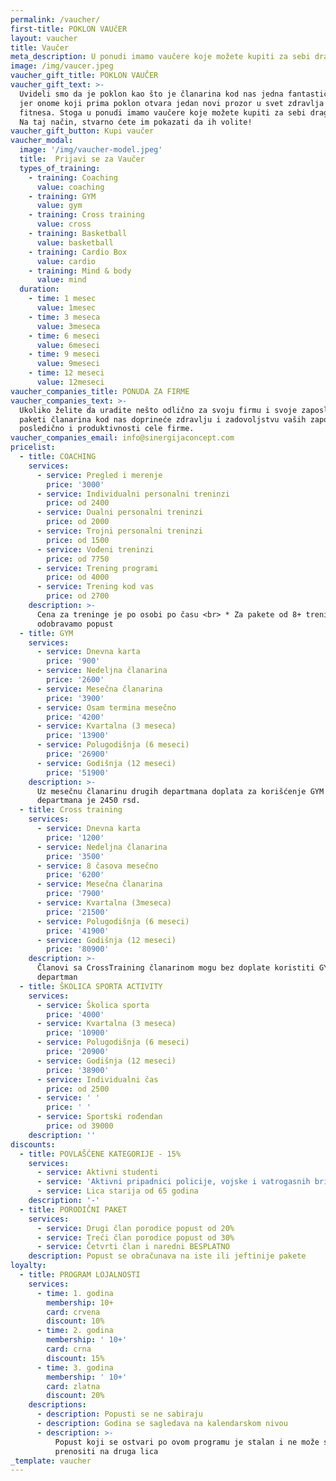 ```yaml
---
permalink: /vaucher/
first-title: POKLON VAUčER
layout: vaucher
title: Vaučer
meta_description: U ponudi imamo vaučere koje možete kupiti za sebi drage ljude.
image: /img/vaucer.jpeg
vaucher_gift_title: POKLON VAUČER
vaucher_gift_text: >-
  Uvideli smo da je poklon kao što je članarina kod nas jedna fantastična stvar
  jer onome koji prima poklon otvara jedan novi prozor u svet zdravlja i
  fitnesa. Stoga u ponudi imamo vaučere koje možete kupiti za sebi drage ljude.
  Na taj način, stvarno ćete im pokazati da ih volite!
vaucher_gift_button: Kupi vaučer
vaucher_modal:
  image: '/img/vaucher-model.jpeg'
  title:  Prijavi se za Vaučer
  types_of_training: 
    - training: Coaching
      value: coaching
    - training: GYM
      value: gym
    - training: Cross training
      value: cross
    - training: Basketball
      value: basketball
    - training: Cardio Box
      value: cardio
    - training: Mind & body
      value: mind
  duration: 
    - time: 1 mesec
      value: 1mesec
    - time: 3 meseca
      value: 3meseca
    - time: 6 meseci
      value: 6meseci
    - time: 9 meseci
      value: 9meseci
    - time: 12 meseci
      value: 12meseci
vaucher_companies_title: PONUDA ZA FIRME
vaucher_companies_text: >-
  Ukoliko želite da uradite nešto odlično za svoju firmu i svoje zaposlene,
  paketi članarina kod nas doprineće zdravlju i zadovoljstvu vaših zaposlenih, a
  posledično i produktivnosti cele firme.
vaucher_companies_email: info@sinergijaconcept.com
pricelist:
  - title: COACHING
    services:
      - service: Pregled i merenje
        price: '3000'
      - service: Individualni personalni treninzi
        price: od 2400
      - service: Dualni personalni treninzi
        price: od 2000
      - service: Trojni personalni treninzi
        price: od 1500
      - service: Vođeni treninzi
        price: od 7750
      - service: Trening programi
        price: od 4000
      - service: Trening kod vas
        price: od 2700
    description: >-
      Cena za treninge je po osobi po času <br> * Za pakete od 8+ treninga
      odobravamo popust
  - title: GYM
    services:
      - service: Dnevna karta
        price: '900'
      - service: Nedeljna članarina
        price: '2600'
      - service: Mesečna članarina
        price: '3900'
      - service: Osam termina mesečno
        price: '4200'
      - service: Kvartalna (3 meseca)
        price: '13900'
      - service: Polugodišnja (6 meseci)
        price: '26900'
      - service: Godišnja (12 meseci)
        price: '51900'
    description: >-
      Uz mesečnu članarinu drugih departmana doplata za korišćenje GYM
      departmana je 2450 rsd.
  - title: Cross training
    services:
      - service: Dnevna karta
        price: '1200'
      - service: Nedeljna članarina
        price: '3500'
      - service: 8 časova mesečno
        price: '6200'
      - service: Mesečna članarina
        price: '7900'
      - service: Kvartalna (3meseca)
        price: '21500'
      - service: Polugodišnja (6 meseci)
        price: '41900'
      - service: Godišnja (12 meseci)
        price: '80900'
    description: >-
      Članovi sa CrossTraining članarinom mogu bez doplate koristiti GYM
      departman
  - title: ŠKOLICA SPORTA ACTIVITY
    services:
      - service: Školica sporta
        price: '4000'
      - service: Kvartalna (3 meseca)
        price: '10900'
      - service: Polugodišnja (6 meseci)
        price: '20900'
      - service: Godišnja (12 meseci)
        price: '38900'
      - service: Individualni čas
        price: od 2500
      - service: ' '
        price: ' '
      - service: Sportski rođendan
        price: od 39000
    description: ''
discounts:
  - title: POVLAŠĆENE KATEGORIJE - 15%
    services:
      - service: Aktivni studenti
      - service: 'Aktivni pripadnici policije, vojske i vatrogasnih brigada'
      - service: Lica starija od 65 godina
    description: '-'
  - title: PORODIČNI PAKET
    services:
      - service: Drugi član porodice popust od 20%
      - service: Treći član porodice popust od 30%
      - service: Četvrti član i naredni BESPLATNO
    description: Popust se obračunava na iste ili jeftinije pakete
loyalty:
  - title: PROGRAM LOJALNOSTI
    services:
      - time: 1. godina
        membership: 10+
        card: crvena
        discount: 10%
      - time: 2. godina
        membership: ' 10+'
        card: crna
        discount: 15%
      - time: 3. godina
        membership: ' 10+'
        card: zlatna
        discount: 20%
    descriptions:
      - description: Popusti se ne sabiraju
      - description: Godina se sagledava na kalendarskom nivou
      - description: >-
          Popust koji se ostvari po ovom programu je stalan i ne može se
          prenositi na druga lica
_template: vaucher
---
```


